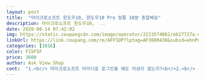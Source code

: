 ```yaml
---
layout: post 
title:  "마이크로소프트 윈도우10, 윈도우10 Pro 정품 10분 총알배송" 
description: 마이크로소프트 윈도우10,  ..
date: 2020-08-14 07:42:02 
img: https://static.coupangcdn.com/image/operator/2223574062/eb17727a-db11-6d7b-6acc-4183cc630856.jpg 
linkUrl: https://link.coupang.com/re/AFFSDP?lptag=AF3600438&subid=ahnPublicAsk&pageKey=1230399689&itemId=2223574062&vendorItemId=70975928608&traceid=V0-113-b5def9aaca0c261d 
categories: [1016] 
color: F15F5F 
price: 3600 
author: Ask View Shop 
cont:  "1.<br/> 마이크로소프트 아이디로 로그인을 해도 이상이 없는지?<br/>2.<br/> 추후 포멧 후 재설치시에는 다른 제품키를 또 구매해야 하는지 궁금합니다.<br/><br/>ㅇ옹ㅇ옹ㅇ오옹ㅇㅇ 열분덜!!,!! 믿고쓰세요!!!!!!! 솔직히 가격이 너무 저렴해서 반신반의하면서 구매해봤는데 완전 만족합니덩  글구 잘 할수있게끔 설명서를 잘 써서 보내주셔서 진짜 똥손에 컴알못인 저도 시간이 좀 걸리긴했지만 잘 해냈습니다! 처음에 인증이 안되고 잘 모르겠어서 캡쳐해서 메일보내보려했는데 설명서 다시 한번읽어보니까 저랑 똑같은 상황이 예시로 나와있어서 잘 해결하구 인증완료했숩니당  완전 만족하구 짱조아욧 o(^^)o<br/>개초보도 금방 따라할수있게 설명이 아주  잘되있어서 한번쭉읽고 설치도중한번씩 확인해가며 하니 금방하드라고요<br/>결제 후 토탈 8분 걸렸네요.<br/><br/>결제하고 2분만에 이메일이 왔고, 원래 윈도우 홈이 설치되어있어서 프로로 업그레이드 하면서 재부팅된 시간까지 합쳐서 6분, 구매한 키로 바꾸는데까지 2분<br/>설명서를 보니까 저와는 관계없었지만 부팅용 usb 만드는 방법, 포맷하고 재설치하는 방법까지 나와있어서 감동이었습니다.<br/><br/>아! 글구 진짜 총알배송 이름값답게 1분만에 메일왔음,,<br/>은근히 방법을 모르시는 분들이 많은데, 설명서 버리지 마시고 폰에 저장해두셨다가 두고두고 쓰세요!!<br/>정말 말도안되는가격에 속는셈치고.<br/>.<br/> 특히 저는 컴알못, 윈도우자체를 깔아본적도없습니다.<br/>  윈7사용하다가 지원도끈기고해서 이참에 한번도전정신으로 해봤습니다.<br/><br/>질문이 두가지정도 있는데,<br/>최고말이필요없네요ㅋㅋ<br/>후기 이벤트까지 1+1 한다니 넘 조아영!♡<br/>" 
---
```


